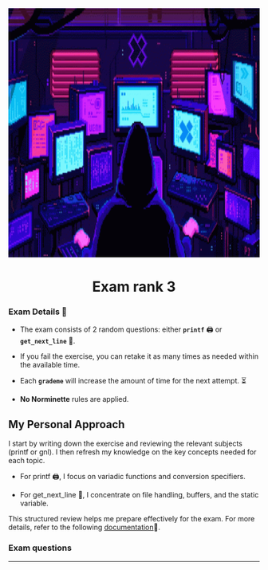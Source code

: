 
<img src="../../Wallpaper/pixels-neon.gif" alt="pixels neon" width="1000" height="500">


<div align="center">
  <h1>Exam rank 3</h1>
</div>



### Exam Details 🧐

- The exam consists of 2 random questions: either **`printf`** 🖨️ or **`get_next_line`** 📝.

- If you fail the exercise, you can retake it as many times as needed within the available time.

- Each **`grademe`** will increase the amount of time for the next attempt. ⏳

- **No Norminette** rules are applied.


## My Personal Approach

I start by writing down the exercise and reviewing the relevant subjects (printf or gnl). I then refresh my knowledge on the key concepts needed for each topic. 

- For printf 🖨️, I focus on variadic functions and conversion specifiers. 

- For get_next_line 📝, I concentrate on file handling, buffers, and the static variable. 

This structured review helps me prepare effectively for the exam. For more details, refer to the following [documentation](https://github.com/DevAwizard/Exams_42/tree/main/.github/Exam_rank_3/My_personal_approach)📄.



### Exam questions







---
